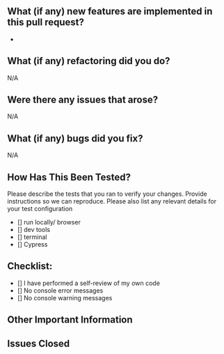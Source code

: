 ## What (if any) new features are implemented in this pull request?

- 

## What (if any) refactoring did you do?

N/A

## Were there any issues that arose?

N/A

## What (if any) bugs did you fix?

N/A

## How Has This Been Tested?
Please describe the tests that you ran to verify your changes. Provide instructions so we can reproduce. Please also list any relevant details for your test configuration

- [] run locally/ browser
- [] dev tools
- [] terminal
- [] Cypress

## Checklist:

- [] I have performed a self-review of my own code
- [] No console error messages
- [] No console warning messages

## Other Important Information

## Issues Closed
